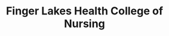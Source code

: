 ---
layout: repo
title: "Finger Lakes Health College of Nursing"
id: 20023
permalink: repos/20023/
---